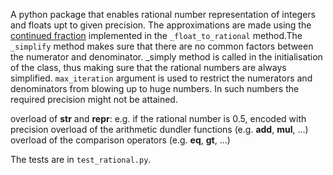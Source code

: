 A python package that enables rational number representation of integers and floats upt to given precision. The approximations are made using the [continued fraction](https://en.wikipedia.org/wiki/Continued_fraction) implemented in the ```_float_to_rational``` method.The ```_simplify``` method makes sure that there are no common factors between the numerator and denominator. _simply method is called in the initialisation of the class, thus making sure that the rational numbers are always simplified.
```max_iteration``` argument is used to restrict the numerators and denominators from blowing up to huge numbers. In such numbers the required precision might not be attained.

overload of __str__ and __repr__: e.g. if the rational number is 0.5, encoded with precision
overload of the arithmetic dundler functions (e.g. __add__, __mul__, ...)
overload of the comparison operators (e.g. __eq__, __gt__, ...) 

The tests are in ```test_rational.py```. 
